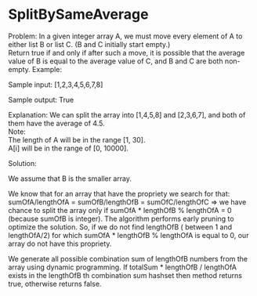 # SplitBySameAverage
Problem:
In a given integer array A, we must move every element of A to either list B or list C. (B and C initially start empty.)  
Return true if and only if after such a move, it is possible that the average value of B is equal to the average value of C, and B and C are both non-empty.
Example:

Sample input: 
[1,2,3,4,5,6,7,8]  

Sample output:
True

Explanation: We can split the array into [1,4,5,8] and [2,3,6,7], and both of them have the average of 4.5.   
Note:  
The length of A will be in the range [1, 30].  
A[i] will be in the range of [0, 10000].

Solution:

We assume that B is the smaller array.

We know that for an array that have the propriety we search for that:
sumOfA/lengthOfA = sumOfB/lengthOfB = sumOfC/lengthOfC => 
we have chance to split the array only if sumOfA * lengthOfB % lengthOfA = 0 (because sumOfB is integer). The algorithm performs early pruning to optimize the solution. So, if we do not find lengthOfB ( between 1 and lengthOfA/2) for which sumOfA * lengthOfB % lengthOfA is equal to 0, our array do not have this propriety.

We generate all possible combination sum of lengthOfB numbers from the array using dynamic programming. If totalSum * lengthOfB / lengthOfA exists in the lengthOfB th combination sum hashset then method returns true, otherwise returns false. 
 
